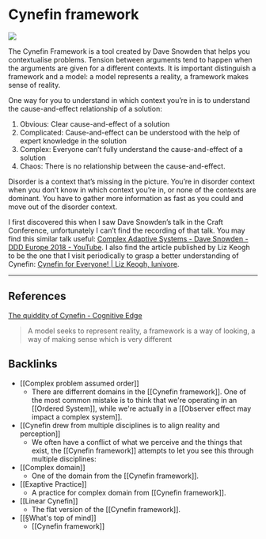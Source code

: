 # Cynefin framework
![](Cynefin_as_of_1st_June_2014.png)

The Cynefin Framework is a tool created by Dave Snowden that helps you contextualise problems. Tension between arguments tend to happen when the arguments are given for a different contexts. It is important distinguish a framework and a model: a model represents a reality, a framework makes sense of reality.

One way for you to understand in which context you’re in is to understand the cause-and-effect relationship of a solution:
1. Obvious: Clear cause-and-effect of a solution 
2. Complicated: Cause-and-effect can be understood with the help of expert knowledge in the solution
3. Complex: Everyone can’t fully understand the cause-and-effect of a solution
4. Chaos: There is no relationship between the cause-and-effect.

Disorder is a context that’s missing in the picture. You’re in disorder context when you don’t know in which context you’re in, or none of the contexts are dominant. You have to gather more information as fast as you could and move out of the disorder context.

I first discovered this when I saw Dave Snowden’s talk in the Craft Conference, unfortunately I can’t find the recording of that talk. You may find this similar talk useful: [Complex Adaptive Systems - Dave Snowden - DDD Europe 2018 - YouTube](https://www.youtube.com/watch?v=l4-vpegxYPg).  I also find the article published by Liz Keogh to be the one that I visit periodically to grasp a better understanding of Cynefin: [Cynefin for Everyone! | Liz Keogh, lunivore](https://lizkeogh.com/cynefin-for-everyone/).

- - -
## References
[The quiddity of Cynefin - Cognitive Edge](http://cognitive-edge.com/blog/the-quiddity-of-cynefin/)
> A model seeks to represent reality, a framework is a way of looking, a way of making sense which is very different

## Backlinks
* [[Complex problem assumed order]]
	* There are differrent domains in the [[Cynefin framework]]. One of the most common mistake is to think that we're operating in an [[Ordered System]], while we're actually in a [[Observer effect may impact a complex system]].
* [[Cynefin drew from multiple disciplines is to align reality and perception]]
	* We often have a conflict of what we perceive and the things that exist, the [[Cynefin framework]] attempts to let you see this through multiple disciplines:
* [[Complex domain]]
	* One of the domain from the [[Cynefin framework]].
* [[Exaptive Practice]]
	* A practice for complex domain from [[Cynefin framework]].
* [[Linear Cynefin]]
	* The flat version of the [[Cynefin framework]].
* [[§What's top of mind]]
	* [[Cynefin framework]]

<!-- #evergreen #thinking -->

<!-- {BearID:C1764BB4-3347-4E87-B49C-4C485E860CB3-1543-0000D40A247D7699} -->
